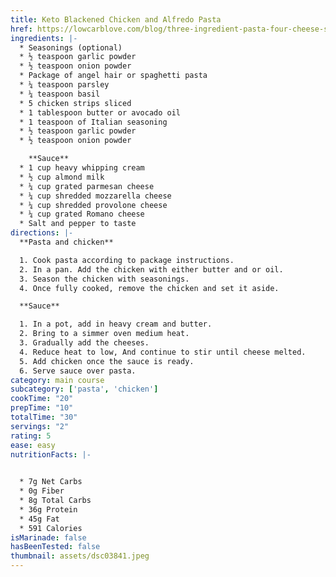 ```yaml
---
title: Keto Blackened Chicken and Alfredo Pasta
href: https://lowcarblove.com/blog/three-ingredient-pasta-four-cheese-sauce
ingredients: |-
  * Seasonings (optional)
  * ½ teaspoon garlic powder 
  * ½ teaspoon onion powder 
  * Package of angel hair or spaghetti pasta
  * ¼ teaspoon parsley 
  * ¼ teaspoon basil 
  * 5 chicken strips sliced 
  * 1 tablespoon butter or avocado oil 
  * 1 teaspoon of Italian seasoning 
  * ½ teaspoon garlic powder
  * ½ teaspoon onion powder 

    **Sauce**
  * 1 cup heavy whipping cream
  * ½ cup almond milk 
  * ¼ cup grated parmesan cheese
  * ¼ cup shredded mozzarella cheese
  * ¼ cup shredded provolone cheese 
  * ¼ cup grated Romano cheese 
  * Salt and pepper to taste
directions: |-
  **Pasta and chicken**

  1. Cook pasta according to package instructions.
  2. In a pan. Add the chicken with either butter and or oil. 
  3. Season the chicken with seasonings. 
  4. Once fully cooked, remove the chicken and set it aside. 

  **Sauce**

  1. In a pot, add in heavy cream and butter. 
  2. Bring to a simmer oven medium heat. 
  3. Gradually add the cheeses. 
  4. Reduce heat to low, And continue to stir until cheese melted. 
  5. Add chicken once the sauce is ready. 
  6. Serve sauce over pasta.
category: main course
subcategory: ['pasta', 'chicken']
cookTime: "20"
prepTime: "10"
totalTime: "30"
servings: "2"
rating: 5
ease: easy
nutritionFacts: |-
  

  * 7g Net Carbs 
  * 0g Fiber 
  * 8g Total Carbs 
  * 36g Protein 
  * 45g Fat 
  * 591 Calories
isMarinade: false
hasBeenTested: false
thumbnail: assets/dsc03841.jpeg
---
```

